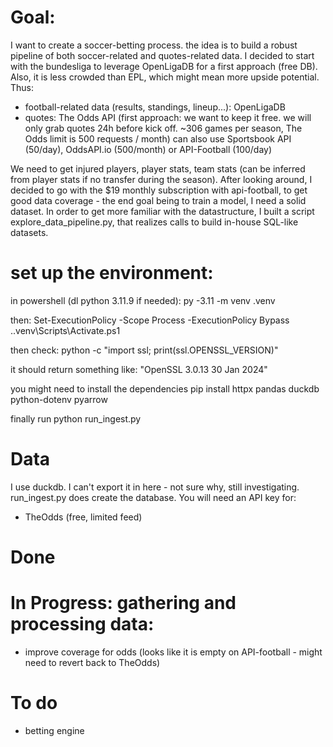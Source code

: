 # Goal: 
I want to create a soccer-betting process. the idea is to build a robust pipeline of both soccer-related and quotes-related data. I decided to start with the bundesliga to leverage OpenLigaDB for a first approach (free DB). Also, it is less crowded than EPL, which might mean more upside potential. 
Thus:
- football-related data (results, standings, lineup...): OpenLigaDB
- quotes: The Odds API (first approach: we want to keep it free. we will only grab quotes 24h before kick off. ~306 games per season, The Odds limit is 500 requests / month)
    can also use Sportsbook API (50/day), OddsAPI.io (500/month) or API-Football (100/day)

We need to get injured players, player stats, team stats (can be inferred from player stats if no transfer during the season). After looking around, I decided to go with the $19 monthly subscription with api-football, to get good data coverage - the end goal being to train a model, I need a solid dataset.
In order to get more familiar with the datastructure, I built a script explore_data_pipeline.py, that realizes calls to build in-house SQL-like datasets.

# set up the environment:

in powershell (dl python 3.11.9 if needed):
    py -3.11 -m venv .venv

then:
    Set-ExecutionPolicy -Scope Process -ExecutionPolicy Bypass
    .\.venv\Scripts\Activate.ps1

then check:
    python -c "import ssl; print(ssl.OPENSSL_VERSION)"

it should return something like: "OpenSSL 3.0.13 30 Jan 2024"


you might need to install the dependencies
    pip install httpx pandas duckdb python-dotenv pyarrow

finally run 
    python run_ingest.py

# Data
I use duckdb. I can't export it in here - not sure why, still investigating. run_ingest.py does create the database.
You will need an API key for: 
- TheOdds (free, limited feed)


# Done

# In Progress: gathering and processing data: 
- improve coverage for odds (looks like it is empty on API-football - might need to revert back to TheOdds)

# To do 
- betting engine